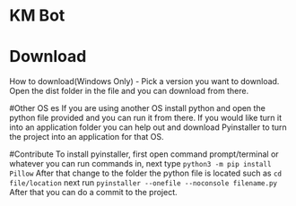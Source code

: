 # KM Bot
# Download
How to download(Windows Only) - Pick a version you want to download. Open the dist folder in the file and you can download from there.

#Other OS es
If you are using another OS install python and open the python file provided and you can run it from there. If you would like turn it into an application folder you can help out and download Pyinstaller to turn the project into an application for that OS.

#Contribute
To install pyinstaller, first open command prompt/terminal or whatever you can run commands in, next type `python3 -m pip install Pillow`
After that change to the folder the python file is located such as `cd file/location` next run `pyinstaller --onefile --noconsole filename.py`
After that you can do a commit to the project.
